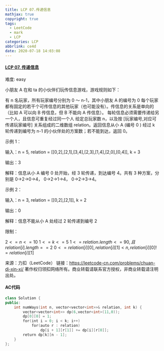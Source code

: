 ```yaml
---
title: LCP 07.传递信息
mathjax: true
copyright: true
tags:
  - LeetCode
  - mark
  - LCP
categories: LCP
abbrlink: ce4d
date: 2020-07-18 14:03:08
---
```


#### [LCP 07. 传递信息](https://leetcode-cn.com/problems/chuan-di-xin-xi/)

难度: easy

小朋友 A 在和 ta 的小伙伴们玩传信息游戏，游戏规则如下：

有 n 名玩家，所有玩家编号分别为 0 ～ n-1，其中小朋友 A 的编号为 0
每个玩家都有固定的若干个可传信息的其他玩家（也可能没有）。传信息的关系是单向的（比如 A 可以向 B 传信息，但 B 不能向 A 传信息）。
每轮信息必须需要传递给另一个人，且信息可重复经过同一个人
给定总玩家数 n，以及按 [玩家编号,对应可传递玩家编号] 关系组成的二维数组 relation。返回信息从小 A (编号 0 ) 经过 k 轮传递到编号为 n-1 的小伙伴处的方案数；若不能到达，返回 0。

示例 1：

输入：n = 5, relation = [[0,2],[2,1],[3,4],[2,3],[1,4],[2,0],[0,4]], k = 3

输出：3

解释：信息从小 A 编号 0 处开始，经 3 轮传递，到达编号 4。共有 3 种方案，分别是 0->2->0->4， 0->2->1->4， 0->2->3->4。

示例 2：

输入：n = 3, relation = [[0,2],[2,1]], k = 2

输出：0

解释：信息不能从小 A 处经过 2 轮传递到编号 2

限制：

$2 <= n <= 10$
$1 <= k <= 5$
$1 <= relation.length <= 90, 且 relation[i].length == 2$
$0 <= relation[i][0],relation[i][1] < n, relation[i][0] != relation[i][1]$

<!--more-->

来源：力扣（LeetCode）
链接：https://leetcode-cn.com/problems/chuan-di-xin-xi/
著作权归领扣网络所有。商业转载请联系官方授权，非商业转载请注明出处。

#### AC代码

```c++
class Solution {
public:
    int numWays(int n, vector<vector<int>>& relation, int k) {
        vector<vector<int>> dp(6,vector<int>(11,0));
        dp[0][0] = 1;
        for(int i = 0; i < k; i++)
            for(auto r : relation)
                dp[i + 1][r[1]] += dp[i][r[0]];
        return dp[k][n - 1];
    }
};
```